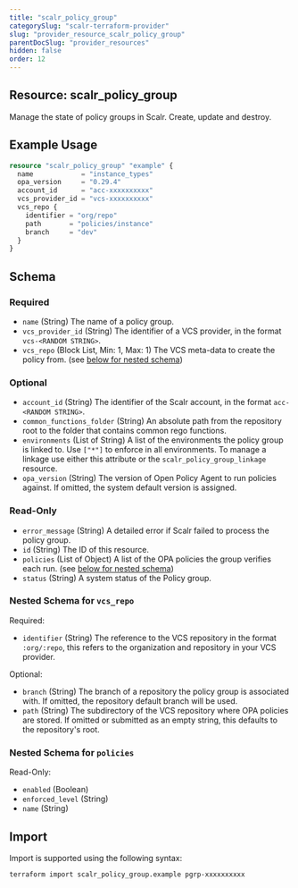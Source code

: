 ```yaml
---
title: "scalr_policy_group"
categorySlug: "scalr-terraform-provider"
slug: "provider_resource_scalr_policy_group"
parentDocSlug: "provider_resources"
hidden: false
order: 12
---
```

## Resource: scalr_policy_group

Manage the state of policy groups in Scalr. Create, update and destroy.

## Example Usage

```terraform
resource "scalr_policy_group" "example" {
  name            = "instance_types"
  opa_version     = "0.29.4"
  account_id      = "acc-xxxxxxxxxx"
  vcs_provider_id = "vcs-xxxxxxxxxx"
  vcs_repo {
    identifier = "org/repo"
    path       = "policies/instance"
    branch     = "dev"
  }
}
```

<!-- schema generated by tfplugindocs -->
## Schema

### Required

- `name` (String) The name of a policy group.
- `vcs_provider_id` (String) The identifier of a VCS provider, in the format `vcs-<RANDOM STRING>`.
- `vcs_repo` (Block List, Min: 1, Max: 1) The VCS meta-data to create the policy from. (see [below for nested schema](#nestedblock--vcs_repo))

### Optional

- `account_id` (String) The identifier of the Scalr account, in the format `acc-<RANDOM STRING>`.
- `common_functions_folder` (String) An absolute path from the repository root to the folder that contains common rego functions.
- `environments` (List of String) A list of the environments the policy group is linked to. Use `["*"]` to enforce in all environments. To manage a linkage use either this attribute or the `scalr_policy_group_linkage` resource.
- `opa_version` (String) The version of Open Policy Agent to run policies against. If omitted, the system default version is assigned.

### Read-Only

- `error_message` (String) A detailed error if Scalr failed to process the policy group.
- `id` (String) The ID of this resource.
- `policies` (List of Object) A list of the OPA policies the group verifies each run. (see [below for nested schema](#nestedatt--policies))
- `status` (String) A system status of the Policy group.

<a id="nestedblock--vcs_repo"></a>
### Nested Schema for `vcs_repo`

Required:

- `identifier` (String) The reference to the VCS repository in the format `:org/:repo`, this refers to the organization and repository in your VCS provider.

Optional:

- `branch` (String) The branch of a repository the policy group is associated with. If omitted, the repository default branch will be used.
- `path` (String) The subdirectory of the VCS repository where OPA policies are stored. If omitted or submitted as an empty string, this defaults to the repository's root.


<a id="nestedatt--policies"></a>
### Nested Schema for `policies`

Read-Only:

- `enabled` (Boolean)
- `enforced_level` (String)
- `name` (String)

## Import

Import is supported using the following syntax:

```shell
terraform import scalr_policy_group.example pgrp-xxxxxxxxxx
```
